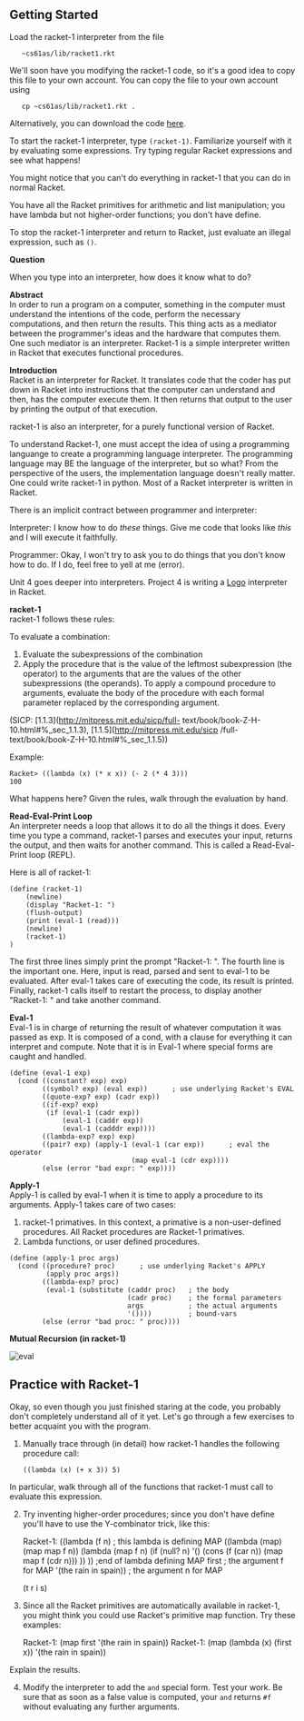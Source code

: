## Getting Started

Load the racket-1 interpreter from the file

    
       ~cs61as/lib/racket1.rkt
    

We'll soon have you modifying the racket-1 code, so it's a good idea to copy
this file to your own account. You can copy the file to your own account using

    
       cp ~cs61as/lib/racket1.rkt .
    

Alternatively, you can download the code
[here](http://inst.eecs.berkeley.edu/~cs61as/library/racket1.rkt).

To start the racket-1 interpreter, type `(racket-1)`. Familiarize yourself
with it by evaluating some expressions. Try typing regular Racket expressions
and see what happens!

You might notice that you can't do everything in racket-1 that you can do in
normal Racket.

You have all the Racket primitives for arithmetic and list manipulation; you
have lambda but not higher-order functions; you don't have define.

To stop the racket-1 interpreter and return to Racket, just evaluate an illegal
expression, such as `()`.

**Question**

When you type into an interpreter, how does it know what to do?

  
**Abstract**   
In order to run a program on a computer, something in the computer must
understand the intentions of the code, perform the necessary computations, and
then return the results. This thing acts as a mediator between the
programmer's ideas and the hardware that computes them. One such mediator is
an interpreter. Racket-1 is a simple interpreter written in Racket that
executes functional procedures.

  
**Introduction**   
Racket is an interpreter for Racket. It translates code that the coder has put
down in Racket into instructions that the computer can understand and then,
has the computer execute them. It then returns that output to the user by
printing the output of that execution.

  
racket-1 is also an interpreter, for a purely functional version of Racket.

  
To understand Racket-1, one must accept the idea of using a programming
languange to create a programming language interpreter. The programming
language may BE the language of the interpreter, but so what? From the
perspective of the users, the implementation language doesn't really matter.
One could write racket-1 in python. Most of a Racket interpreter is written in
Racket.

  
There is an implicit contract between programmer and interpreter:

Interpreter: I know how to do _these_ things. Give me code that looks like
_this_ and I will execute it faithfully.

Programmer: Okay, I won't try to ask you to do things that you don't know how
to do. If I do, feel free to yell at me (error).

  
Unit 4 goes deeper into interpreters. Project 4 is writing a
[Logo](http://www.cs.berkeley.edu/~bh/logo.html) interpreter in Racket.

  
**racket-1**   
racket-1 follows these rules:

  
To evaluate a combination:

  1. Evaluate the subexpressions of the combination
  2. Apply the procedure that is the value of the leftmost subexpression (the operator) to the arguments that are the values of the other subexpressions (the operands).
To apply a compound procedure to arguments, evaluate the body of the procedure
with each formal parameter replaced by the corresponding argument.

(SICP: [1.1.3](http://mitpress.mit.edu/sicp/full-
text/book/book-Z-H-10.html#%_sec_1.1.3), [1.1.5](http://mitpress.mit.edu/sicp
/full-text/book/book-Z-H-10.html#%_sec_1.1.5))

  
Example:

    
    Racket> ((lambda (x) (* x x)) (- 2 (* 4 3)))
    100
    

What happens here? Given the rules, walk through the evaluation by hand.

  
**Read-Eval-Print Loop**   
An interpreter needs a loop that allows it to do all the things it does. Every
time you type a command, racket-1 parses and executes your input, returns the
output, and then waits for another command. This is called a Read-Eval-Print
loop (REPL).

  
Here is all of racket-1:

    
    (define (racket-1)
        (newline)
        (display "Racket-1: ")
        (flush-output)
        (print (eval-1 (read)))
        (newline)
        (racket-1)
    )

The first three lines simply print the prompt "Racket-1: ". The fourth line is
the important one. Here, input is read, parsed and sent to eval-1 to be
evaluated. After eval-1 takes care of executing the code, its result is
printed. Finally, racket-1 calls itself to restart the process, to display
another "Racket-1: " and take another command.

  
**Eval-1**   
Eval-1 is in charge of returning the result of whatever computation it was
passed as exp. It is composed of a cond, with a clause for everything it can
interpret and compute. Note that it is in Eval-1 where special forms are
caught and handled.

    
    (define (eval-1 exp)
      (cond ((constant? exp) exp)
            ((symbol? exp) (eval exp))      ; use underlying Racket's EVAL
            ((quote-exp? exp) (cadr exp))
            ((if-exp? exp)
             (if (eval-1 (cadr exp))
                 (eval-1 (caddr exp))
                 (eval-1 (cadddr exp))))
            ((lambda-exp? exp) exp)
            ((pair? exp) (apply-1 (eval-1 (car exp))      ; eval the operator
                                  (map eval-1 (cdr exp))))
            (else (error "bad expr: " exp))))
    

  
**Apply-1**   
Apply-1 is called by eval-1 when it is time to apply a procedure to its
arguments. Apply-1 takes care of two cases:

  1. racket-1 primatives. In this context, a primative is a non-user-defined procedures. All Racket procedures are Racket-1 primatives.
  2. Lambda functions, or user defined procedures.
    
    (define (apply-1 proc args)
      (cond ((procedure? proc)      ; use underlying Racket's APPLY
             (apply proc args))
            ((lambda-exp? proc)
             (eval-1 (substitute (caddr proc)   ; the body
                                 (cadr proc)    ; the formal parameters
                                 args           ; the actual arguments
                                 '())))         ; bound-vars
            (else (error "bad proc: " proc))))
    

  
**Mutual Recursion (in racket-1)**   

![eval](/static/eval.png)

## Practice with Racket-1

Okay, so even though you just finished staring at the code, you probably don't
completely understand all of it yet. Let's go through a few exercises to
better acquaint you with the program.

  1. Manually trace through (in detail) how racket-1 handles the following procedure call:  

    
         ((lambda (x) (+ x 3)) 5)

In particular, walk through all of the functions that racket-1 must call to
evaluate this expression.

  2. Try inventing higher-order procedures; since you don't have define you'll have to use the Y-combinator trick, like this: 
    
        Racket-1: 
        ((lambda (f n)  ; this lambda is defining MAP 
        	((lambda (map) (map map f n)) 
            (lambda (map f n) 
                (if (null? n) 
                    '() 
                    (cons (f (car n)) (map map f (cdr n))) )) )) ;end of lambda defining MAP 
        first              ; the argument f for MAP
        '(the rain in spain)) ; the argument n for MAP
                           
        
        (t r i s)
    

  3. Since all the Racket primitives are automatically available in racket-1, you might think you could use Racket's primitive map function. Try these examples: 
    
        Racket-1: 
        (map first '(the rain in spain)) 
        Racket-1: 
        (map (lambda (x) (first x)) '(the rain in spain))
    

Explain the results.

  4. Modify the interpreter to add the `and` special form. Test your work. Be sure that as soon as a false value is computed, your `and` returns `#f` without evaluating any further arguments.

